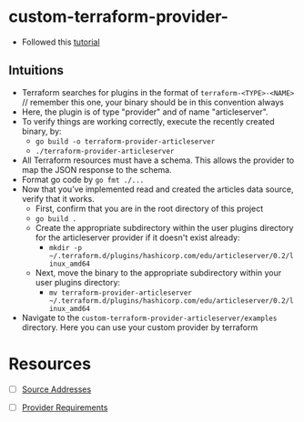 # custom-terraform-provider-

- Followed this [tutorial](https://learn.hashicorp.com/tutorials/terraform/provider-setup?in=terraform/providers)

## Intuitions

- Terraform searches for plugins in the format of `terraform-<TYPE>-<NAME>`  // remember this one, your binary should be in this convention always
- Here, the plugin is of type "provider" and of name "articleserver".
- To verify things are working correctly, execute the recently created binary, by:
    - `go build -o terraform-provider-articleserver`
    - `./terraform-provider-articleserver`
- All Terraform resources must have a schema. This allows the provider to map the JSON response to the schema.
- Format go code by `go fmt ./...`
- Now that you’ve implemented read and created the articles data source, verify that it works.
    - First, confirm that you are in the root directory of this project
    - `go build .`
    - Create the appropriate subdirectory within the user plugins directory for the articleserver provider if it doesn't exist already:
        - `mkdir -p ~/.terraform.d/plugins/hashicorp.com/edu/articleserver/0.2/linux_amd64`
    - Next, move the binary to the appropriate subdirectory within your user plugins directory:
        - `mv terraform-provider-articleserver ~/.terraform.d/plugins/hashicorp.com/edu/articleserver/0.2/linux_amd64`
- Navigate to the `custom-terraform-provider-articleserver/examples` directory. Here you can use your custom provider by terraform
         

# Resources

- [ ] [Source Addresses](https://www.terraform.io/docs/language/providers/requirements.html#source-addresses)
- [ ] [Provider Requirements](https://www.terraform.io/docs/language/providers/requirements.html)


     
